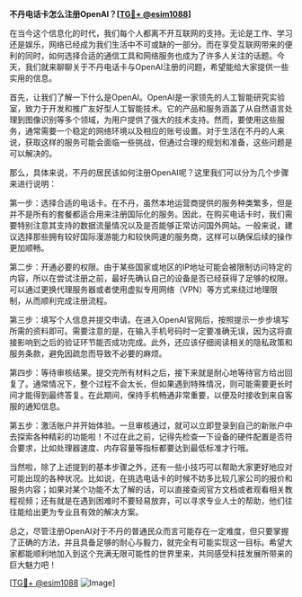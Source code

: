 **不丹电话卡怎么注册OpenAI？[[TG💪+ @esim1088](https://t.me/s/esim1088)]**

在当今这个信息化的时代，我们每个人都离不开互联网的支持。无论是工作、学习还是娱乐，网络已经成为我们生活中不可或缺的一部分。而在享受互联网带来的便利的同时，如何选择合适的通信工具和网络服务也成为了许多人关注的话题。今天，我们就来聊聊关于不丹电话卡与OpenAI注册的问题，希望能给大家提供一些实用的信息。

首先，让我们了解一下什么是OpenAI。OpenAI是一家领先的人工智能研究实验室，致力于开发和推广友好型人工智能技术。它的产品和服务涵盖了从自然语言处理到图像识别等多个领域，为用户提供了强大的技术支持。然而，要使用这些服务，通常需要一个稳定的网络环境以及相应的账号设置。对于生活在不丹的人来说，获取这样的服务可能会面临一些挑战，但通过合理的规划和准备，这些问题是可以解决的。

那么，具体来说，不丹的居民该如何注册OpenAI呢？这里我们可以分为几个步骤来进行说明：

第一步：选择合适的电话卡。在不丹，虽然本地运营商提供的服务种类繁多，但是并不是所有的套餐都适合用来注册国际化的服务。因此，在购买电话卡时，我们需要特别注意其支持的数据流量情况以及是否能够正常访问国外网站。一般来说，建议选择那些拥有较好国际漫游能力和较快网速的服务商，这样可以确保后续的操作更加顺畅。

第二步：开通必要的权限。由于某些国家或地区的IP地址可能会被限制访问特定的内容，所以在尝试注册之前，最好先确认自己的设备是否已经获得了足够的权限。可以通过更换代理服务器或者使用虚拟专用网络（VPN）等方式来绕过地理限制，从而顺利完成注册流程。

第三步：填写个人信息并提交申请。在进入OpenAI官网后，按照提示一步步填写所需的资料即可。需要注意的是，在输入手机号码时一定要准确无误，因为这将直接影响到之后的验证环节能否成功完成。此外，还应该仔细阅读相关的隐私政策和服务条款，避免因疏忽而导致不必要的麻烦。

第四步：等待审核结果。提交完所有材料之后，接下来就是耐心地等待官方给出回复了。通常情况下，整个过程不会太长，但如果遇到特殊情况，则可能需要更长时间才能得到最终答复。在此期间，保持手机畅通非常重要，以便及时接收到来自客服的通知信息。

第五步：激活账户并开始体验。一旦审核通过，就可以立即登录到自己的新账户中去探索各种精彩的功能啦！不过在此之前，记得先检查一下设备的硬件配置是否符合要求，比如处理器速度、内存容量等指标都要达到最低标准才行哦。

当然啦，除了上述提到的基本步骤之外，还有一些小技巧可以帮助大家更好地应对可能出现的各种状况。比如说，在挑选电话卡的时候不妨多比较几家公司的报价和服务内容；如果对某个功能不太了解的话，可以直接查阅官方文档或者观看相关教程视频；还有就是在遇到困难时不要轻易放弃，可以寻求专业人士的帮助，他们往往能给出更为专业且有效的解决方案。

总之，尽管注册OpenAI对于不丹的普通民众而言可能存在一定难度，但只要掌握了正确的方法，并且具备足够的耐心与毅力，就完全有可能实现这一目标。希望大家都能顺利地加入到这个充满无限可能性的世界里来，共同感受科技发展所带来的巨大魅力吧！

[[TG💪+ @esim1088](https://t.me/s/esim1088) ![Image](https://i.postimg.cc/4NQfJmqS/Snipaste-2025-05-13-00-14-12.png)]